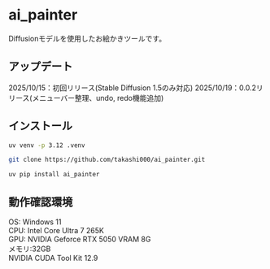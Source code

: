 # ai_painter

Diffusionモデルを使用したお絵かきツールです。

## アップデート

2025/10/15：初回リリース(Stable Diffusion 1.5のみ対応)
2025/10/19：0.0.2リリース(メニューバー整理、undo, redo機能追加)

## インストール

```sh
uv venv -p 3.12 .venv
```

```sh
git clone https://github.com/takashi000/ai_painter.git
```

```sh
uv pip install ai_painter
```

## 動作確認環境

OS: Windows 11\
CPU: Intel Core Ultra 7 265K\
GPU: NVIDIA Geforce RTX 5050 VRAM 8G\
メモリ:32GB\
NVIDIA CUDA Tool Kit 12.9
